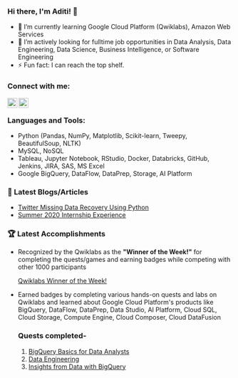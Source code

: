 ### Hi there, I'm Aditi! 👋

- 🌱 I’m currently learning Google Cloud Platform (Qwiklabs), Amazon Web Services 
- 🤔 I’m actively looking for fulltime job opportunities in Data Analysis, Data Engineering, Data Science, Business Intelligence, or Software Engineering
- ⚡ Fun fact: I can reach the top shelf.


### Connect with me:
[<img align="left" alt="aditideokar | LinkedIn" width="22px" src="https://cdn.jsdelivr.net/npm/simple-icons@v3/icons/linkedin.svg" />][linkedin]
[<img align="left" alt="aditideokar | Tableau" width="22px" src="https://cdn.jsdelivr.net/npm/simple-icons@3.13.0/icons/tableau.svg" />][Tabelau]

<br />

### Languages and Tools:
- Python (Pandas, NumPy, Matplotlib, Scikit-learn, Tweepy, BeautifulSoup, NLTK)
- MySQL, NoSQL
- Tableau, Jupyter Notebook, RStudio, Docker, Databricks, GitHub, Jenkins, JIRA, SAS, MS Excel
- Google BigQuery, DataFlow, DataPrep, Storage, AI Platform


### 📕 Latest Blogs/Articles

<!-- BLOG-POST-LIST:START -->
- [Twitter Missing Data Recovery Using Python](https://medium.com/analytics-vidhya/twitter-missing-data-recovery-using-python-7c193cfecb18)
- [Summer 2020 Internship Experience](https://www.linkedin.com/pulse/summer-2020-internship-experience-aditi-deokar/)

<!-- BLOG-POST-LIST:END -->

### 🏆 Latest Accomplishments

<!-- BLOG-POST-LIST:START -->
- Recognized by the Qwiklabs as the **"Winner of the Week!"** for completing the quests/games and earning badges while competing with other 1000 participants

    [Qwiklabs Winner of the Week!](https://www.linkedin.com/posts/qwiklabs-inc-_googlecloudbadge-activity-6706229053227069440-J8Y6)
    
- Earned badges by completing various hands-on quests and labs on Qwiklabs and learned about Google Cloud Platform's products like BigQuery, DataFlow, DataPrep, Data Studio, AI Platform, Cloud SQL, Cloud Storage, Compute Engine, Cloud Composer, Cloud DataFusion

    ### Quests completed-
    1. [BigQuery Basics for Data Analysts](https://google.qwiklabs.com/public_profiles/b13044d8-cee2-4e63-a7e6-c77018cccdfd)
    2. [Data Engineering](https://google.qwiklabs.com/public_profiles/b13044d8-cee2-4e63-a7e6-c77018cccdfd)
    3. [Insights from Data with BigQuery](https://google.qwiklabs.com/public_profiles/b13044d8-cee2-4e63-a7e6-c77018cccdfd)
    <!-- BLOG-POST-LIST:END -->


[linkedin]: https://www.linkedin.com/in/aditi-deokar/
[Tabelau]: https://public.tableau.com/profile/aditi.deokar#!/
